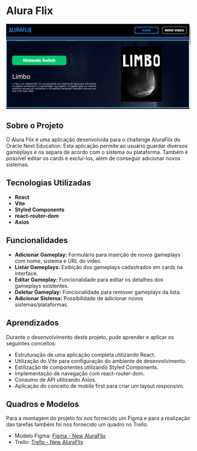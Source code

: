 # Alura Flix

![Imagem do Projeto Alura Flix](./public/images/imagem_do_projeto.png)

## Sobre o Projeto

O Alura Flix é uma aplicação desenvolvida para o challenge AluraFlix do Oracle Next Education. Esta aplicação permite ao usuário guardar diversos gameplays e os separa de acordo com o sistema ou plataforma. Também é possível editar os cards e excluí-los, além de conseguir adicionar novos sistemas.

## Tecnologias Utilizadas

- **React**
- **Vite**
- **Styled Components**
- **react-router-dom**
- **Axios**

## Funcionalidades

- **Adicionar Gameplay:** Formulário para inserção de novos gameplays com nome, sistema e URL do vídeo.
- **Listar Gameplays:** Exibição dos gameplays cadastrados em cards na interface.
- **Editar Gameplay:** Funcionalidade para editar os detalhes dos gameplays existentes.
- **Deletar Gameplay:** Funcionalidade para remover gameplays da lista.
- **Adicionar Sistema:** Possibilidade de adicionar novos sistemas/plataformas.

## Aprendizados

Durante o desenvolvimento deste projeto, pude aprender e aplicar os seguintes conceitos:

- Estruturação de uma aplicação completa utilizando React.
- Utilização do Vite para configuração do ambiente de desenvolvimento.
- Estilização de componentes utilizando Styled Components.
- Implementação de navegação com react-router-dom.
- Consumo de API utilizando Axios.
- Aplicação do conceito de mobile first para criar um layout responsivo.

## Quadros e Modelos

Para a montagem do projeto foi nos fornecido um Figma e para a realização das tarefas também foi nos fornecido um quadro no Trello.

- Modelo Figma: [Figma - New AluraFlix](https://www.figma.com/design/06e5IXeOVl8QvA3mm4TENR/New-AluraFlix---PT?node-id=1-106&t=hZCjwhyUa4dD113n-0)
- Trello: [Trello - New AluraFlix](https://trello.com/b/IKEVUOor/new-aluraflix-pt)
